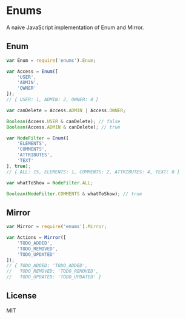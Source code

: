 # Enums

A naive JavaScript implementation of Enum and Mirror.

## Enum

```javascript
var Enum = require('enums').Enum;
```

```javascript
var Access = Enum([
	'USER',
	'ADMIN',
	'OWNER'
]);
// { USER: 1, ADMIN: 2, OWNER: 4 }

var canDelete = Access.ADMIN | Access.OWNER;

Boolean(Access.USER & canDelete); // false
Boolean(Access.ADMIN & canDelete); // true
```

```javascript
var NodeFilter = Enum([
	'ELEMENTS',
	'COMMENTS',
	'ATTRIBUTES',
	'TEXT'
], true);
// { ALL: 15, ELEMENTS: 1, COMMENTS: 2, ATTRIBUTES: 4, TEXT: 8 }

var whatToShow = NodeFilter.ALL;

Boolean(NodeFilter.COMMENTS & whatToShow); // true
```

## Mirror

```javascript
var Mirror = require('enums').Mirror;
```

```javascript
var Actions = Mirror([
	'TODO_ADDED',
	'TODO_REMOVED',
	'TODO_UPDATED'
]);
// { TODO_ADDED: 'TODO_ADDED',
//   TODO_REMOVED: 'TODO_REMOVED',
//   TODO_UPDATED: 'TODO_UPDATED' }
```

## License

MIT